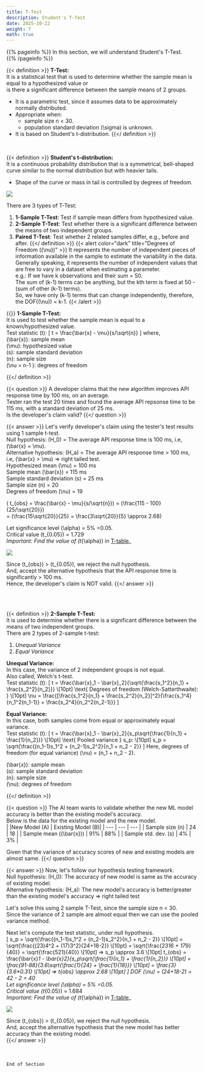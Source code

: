 ```yaml
---
title: T-Test
description: Student's T-Test
date: 2025-10-22
weight: 7
math: true
---
```


{{% pageinfo %}}
In this section, we will understand Student's T-Test. <br>
{{% /pageinfo %}}

{{< definition >}}
**T-Test:** <br>
It is a statistical test that is used to determine whether the sample mean is equal to a hypothesized value or <br> 
is there a significant difference between the sample means of 2 groups. <br>
- It is a parametric test, since it assumes data to be approximately normally distributed.
- Appropriate when:
  - sample size n < 30.
  - population standard deviation \(\sigma\) is unknown.
- It is based on Student's t-distribution.
{{</ definition >}}
<br>

{{< definition >}}
**Student's t-distribution:** <br>
It is a continuous probability distribution that is a symmetrical, bell-shaped curve similar
to the normal distribution but with heavier tails. <br>
- Shape of the curve or mass in tail is controlled by degrees of freedom.

![](https://robosathi.com/images/t_distribution.png)

There are 3 types of T-Test: <br>
1. **1-Sample T-Test**: Test if sample mean differs from hypothesized value.
2. **2-Sample T-Test**: Test whether there is a significant difference between the means of two independent groups.
3. **Paired T-Test**: Test whether 2 related samples differ, e.g., before and after.
{{</ definition >}}
{{< alert color="dark" title="Degrees of Freedom (\(\nu\))" >}}
It represents the number of independent pieces of information available in the sample to estimate the variability in the data.<br>
Generally speaking, it represents the number of independent values that are free to vary in a dataset when 
estimating a parameter. <br>
e.g.: If we have k observations and their sum = 50. <br>
The sum of (k-1) terms can be anything, but the kth term is fixed at 50 - (sum of other (k-1) terms). <br>
So, we have only (k-1) terms that can change independently, therefore, the DOF(\(\nu\)) = k-1.
{{< /alert >}}

{{<definition >}}
**1-Sample T-Test:** <br>
It is used to test whether the sample mean is equal to a known/hypothesized value. <br>
Test statistic (t):
\[
t = \frac{\bar{x} - \mu}{s/\sqrt{n}}
\]
where, <br>
\(\bar{x}\): sample mean <br>
\(\mu\): hypothesized value <br>
\(s\): sample standard deviation <br>
\(n\): sample size <br>
\(\nu = n-1 \): degrees of freedom <br>

{{</ definition >}}

{{< question >}}
A developer claims that the new algorithm improves API response time by 100 ms, on an average. <br>
Tester ran the test 20 times and found the average API repsonse time to be 115 ms, with a standard deviation of 25 ms. <br>
Is the developer's claim valid?
{{</ question >}}

{{< answer >}}
Let's verify developer's claim using the tester's test results using 1 sample t-test. <br>
Null hypothesis: \(H_0\) = The average API response time is 100 ms, i.e, \(\bar{x} = \mu\). <br>
Alternative hypothesis: \(H_a\) = The average API response time > 100 ms, i.e, \(\bar{x} > \mu\) => right tailed test. <br>
Hypothesized mean \(\mu\) = 100 ms <br>
Sample mean \(\bar{x}\) = 115 ms <br>
Sample standard deviation \(s\) = 25 ms <br>
Sample size \(n\) = 20 <br>
Degrees of freedom \(\nu\) = 19 <br>

\( t_{obs} = \frac{\bar{x} - \mu}{s/\sqrt{n}}\) = \(\frac{115 - 100}{25/\sqrt{20}}\) <br>
= \(\frac{15\sqrt{20}}{25} = \frac{3\sqrt{20}}{5} \approx 2.68\) <br>

Let significance level \(\alpha\) = 5% =0.05. <br>
Critical value \(t_{0.05}\) = 1.729 <br>
_Important: Find the value of \(t_{\alpha}\) in [T-table](https://www.sjsu.edu/faculty/gerstman/StatPrimer/t-table.pdf)_ <br>

![](https://robosathi.com/images/one_sample_t_test.png)

Since \(t_{obs}\) > \(t_{0.05}\), we reject the null hypothesis. <br>
And, accept the alternative hypothesis that the API response time is significantly > 100 ms. <br>
Hence, the developer's claim is NOT valid.
{{</ answer >}}

<br><br>

{{< definition >}}
**2-Sample T-Test:** <br>
It is used to determine whether there is a significant difference between the means of two independent groups. <br>
There are 2 types of 2-sample t-test: <br>
1. *Unequal Variance*
2. *Equal Variance*

**Unequal Variance:** <br>
In this case, the variance of 2 independent groups is not equal. <br>
Also called, Welch's t-test. <br>
Test statistic (t):
\[
t = \frac{\bar{x}_1 - \bar{x}_2}{\sqrt{\frac{s_1^2}{n_1} + \frac{s_2^2}{n_2}}} \\[10pt]
\text{ Degrees of freedom (Welch-Satterthwaite): } \\[10pt]
\nu = \frac{[\frac{s_1^2}{n_1} + \frac{s_2^2}{n_2}]^2}{\frac{s_1^4}{n_1^2(n_1-1)} + \frac{s_2^4}{n_2^2(n_2-1)}}
\]

**Equal Variance:** <br>
In this case, both samples come from equal or approximately equal variance. <br>
Test statistic (t):
\[ 
t = \frac{\bar{x}_1 - \bar{x}_2}{s_p\sqrt{\frac{1}{n_1} + \frac{1}{n_2}}} \\[10pt]
\text{ Pooled variance } s_p: \\[10pt]
s_p = \sqrt{\frac{(n_1-1)s_1^2 + (n_2-1)s_2^2}{n_1 + n_2 - 2}}
\]
Here, degrees of freedom (for equal variance) \(\nu\) = \(n_1 + n_2 - 2\).

\(\bar{x}\): sample mean <br>
\(s\): sample standard deviation <br>
\(n\): sample size <br>
\(\nu\): degrees of freedom <br>

{{</ definition >}}

{{< question >}}
The AI team wants to validate whether the new ML model accuracy is better than the existing model's accuracy. <br>
Below is the data for the existing model and the new model. <br>
|     |New Model (A) | Existing Model (B)|
| --- | --- | --- |
| Sample size (n)     | 24 | 18 |
| Sample mean (\(\bar{x}\))     | 91% | 88% |
| Sample std. dev. (s) | 4% | 3% |


Given that the variance of accuracy scores of new and existing models are almost same.
{{</ question >}}

{{< answer >}}
Now, let's follow our hypothesis testing framework. <br>
Null hypothesis: \(H_0\):  The accuracy of new model is same as the accuracy of existing model. <br>
Alternative hypothesis: \(H_a\): The new model's accuracy is better/greater than the existing model's accuracy => right tailed test <br>

Let's solve this using 2 sample T-Test, since the sample size n < 30. <br>
Since the variance of 2 sample are almost equal then we can use the pooled variance method. <br>

Next let's compute the test statistic, under null hypothesis. <br>
\[
s_p = \sqrt{\frac{(n_1-1)s_1^2 + (n_2-1)s_2^2}{n_1 + n_2 - 2}} \\[10pt]
= \sqrt{\frac{(23)4^2 + (17)3^2}{24+18-2}} \\[10pt]
= \sqrt{\frac{23*16 + 17*9}{40}} = \sqrt{\frac{521}{40}} \\[10pt]
=> s_p \approx 3.6 \\[10pt]
t_{obs} = \frac{\bar{x}_1 - \bar{x}_2}{s_p\sqrt{\frac{1}{n_1} + \frac{1}{n_2}}} \\[10pt]
= \frac{91-88}{3.6\sqrt{\frac{1}{24} + \frac{1}{18}}} \\[10pt]
= \frac{3}{3.6*0.31} \\[10pt]
=> t_{obs} \approx 2.68 \\[10pt]
\]
DOF \(\nu\) = \(24+18-2\) = 42 - 2 = 40 <br>
Let significance level \(\alpha\) = 5% =0.05. <br>
Critical value \(t_{0.05}\) = 1.684 <br>
_Important: Find the value of \(t_{\alpha}\) in [T-table](https://www.sjsu.edu/faculty/gerstman/StatPrimer/t-table.pdf)_ <br>

![](https://robosathi.com/images/two_sample_t_test.png)

Since \(t_{obs}\) > \(t_{0.05}\), we reject the null hypothesis. <br>
And, accept the alternative hypothesis that the new model has better accuracy than the existing model. <br>
{{</ answer >}}


<br><br>
```End of Section```